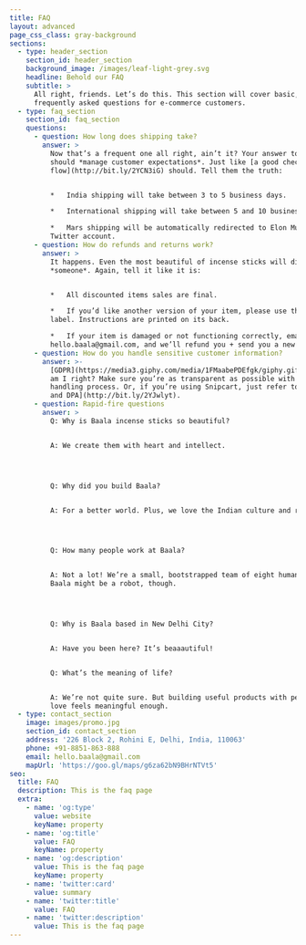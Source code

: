 ```yaml
---
title: FAQ
layout: advanced
page_css_class: gray-background
sections:
  - type: header_section
    section_id: header_section
    background_image: /images/leaf-light-grey.svg
    headline: Behold our FAQ
    subtitle: >
      All right, friends. Let’s do this. This section will cover basic,
      frequently asked questions for e-commerce customers.
  - type: faq_section
    section_id: faq_section
    questions:
      - question: How long does shipping take?
        answer: >
          Now that’s a frequent one all right, ain’t it? Your answer to this
          should *manage customer expectations*. Just like [a good checkout
          flow](http://bit.ly/2YCN3iG) should. Tell them the truth:


          *   India shipping will take between 3 to 5 business days.

          *   International shipping will take between 5 and 10 business days.

          *   Mars shipping will be automatically redirected to Elon Musk’s
          Twitter account.
      - question: How do refunds and returns work?
        answer: >
          It happens. Even the most beautiful of incense sticks will disappoint
          *someone*. Again, tell it like it is:


          *   All discounted items sales are final.

          *   If you’d like another version of your item, please use the return
          label. Instructions are printed on its back.

          *   If your item is damaged or not functioning correctly, email us at
          hello.baala@gmail.com, and we’ll refund you + send you a new one ASAP!
      - question: How do you handle sensitive customer information?
        answer: >-
          [GDPR](https://media3.giphy.com/media/1FMaabePDEfgk/giphy.gif?cid=790b76115d1fc3ed7656643632f4131f&rid=giphy.gif),
          am I right? Make sure you’re as transparent as possible with your data
          handling process. Or, if you’re using Snipcart, just refer to [our ToS
          and DPA](http://bit.ly/2YJwlyt).
      - question: Rapid-fire questions
        answer: >
          Q: Why is Baala incense sticks so beautiful?


          A: We create them with heart and intellect.




          Q: Why did you build Baala?


          A: For a better world. Plus, we love the Indian culture and religion.




          Q: How many people work at Baala?


          A: Not a lot! We’re a small, bootstrapped team of eight human beings.
          Baala might be a robot, though.




          Q: Why is Baala based in New Delhi City?


          A: Have you been here? It’s beaaautiful!


          Q: What’s the meaning of life?


          A: We’re not quite sure. But building useful products with people we
          love feels meaningful enough.
  - type: contact_section
    image: images/promo.jpg
    section_id: contact_section
    address: '226 Block 2, Rohini E, Delhi, India, 110063'
    phone: +91-8851-863-888
    email: hello.baala@gmail.com
    mapUrl: 'https://goo.gl/maps/g6za62bN9BHrNTVt5'
seo:
  title: FAQ
  description: This is the faq page
  extra:
    - name: 'og:type'
      value: website
      keyName: property
    - name: 'og:title'
      value: FAQ
      keyName: property
    - name: 'og:description'
      value: This is the faq page
      keyName: property
    - name: 'twitter:card'
      value: summary
    - name: 'twitter:title'
      value: FAQ
    - name: 'twitter:description'
      value: This is the faq page
---
```

